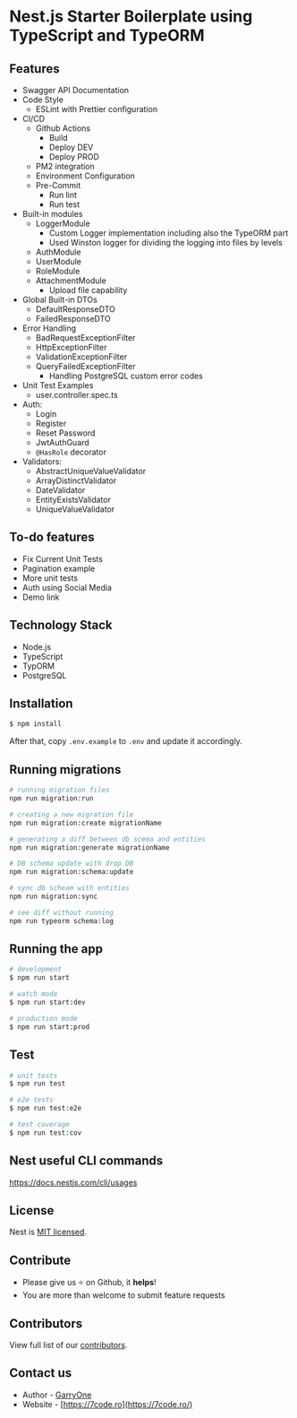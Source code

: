 # Nest.js Starter Boilerplate using TypeScript and TypeORM

## Features

* Swagger API Documentation 
* Code Style
    * ESLint with Prettier configuration
* CI/CD
    * Github Actions 
        * Build
        * Deploy DEV
        * Deploy PROD
    * PM2 integration
    * Environment Configuration
    * Pre-Commit
        * Run lint
        * Run test
* Built-in modules
    * LoggerModule
        * Custom Logger implementation including also the TypeORM part
        * Used Winston logger for dividing the logging into files by levels
    * AuthModule
    * UserModule
    * RoleModule
    * AttachmentModule
        * Upload file capability
* Global Built-in DTOs
    * DefaultResponseDTO
    * FailedResponseDTO
* Error Handling
    * BadRequestExceptionFilter
    * HttpExceptionFilter
    * ValidationExceptionFilter
    * QueryFailedExceptionFilter
        * Handling PostgreSQL custom error codes
* Unit Test Examples
    * user.controller.spec.ts
* Auth:
    * Login
    * Register
    * Reset Password
    * JwtAuthGuard
    * `@HasRole` decorator
* Validators: 
    * AbstractUniqueValueValidator
    * ArrayDistinctValidator
    * DateValidator
    * EntityExistsValidator
    * UniqueValueValidator

## To-do features
* Fix Current Unit Tests
* Pagination example
* More unit tests 
* Auth using Social Media
* Demo link

## Technology Stack
* Node.js
* TypeScript
* TypORM
* PostgreSQL

## Installation

```bash
$ npm install
```

After that, copy `.env.example` to `.env` and update it accordingly.

## Running migrations
```bash
# running migration files
npm run migration:run

# creating a new migration file 
npm run migration:create migrationName

# generating a diff between db scema and entities
npm run migration:generate migrationName

# DB schema update with drop DB
npm run migration:schema:update

# sync db scheam with entities
npm run migration:sync

# see diff without running
npm run typeorm schema:log
```

## Running the app

```bash
# development
$ npm run start

# watch mode
$ npm run start:dev

# production mode
$ npm run start:prod
```

## Test

```bash
# unit tests
$ npm run test

# e2e tests
$ npm run test:e2e

# test coverage
$ npm run test:cov
```

## Nest useful CLI commands
https://docs.nestjs.com/cli/usages

## License

  Nest is [MIT licensed](https://github.com/nestjs/nest/blob/master/LICENSE).
 
## Contribute

-   Please give us :star: on Github, it **helps**!
-   You are more than welcome to submit feature requests
 
## Contributors
View full list of our [contributors](https://github.com/GarryOne/nest-boilerplate-starter/graphs/contributors).

## Contact us
- Author - [GarryOne](https://twitter.com/GarryOne)
- Website - [https://7code.ro](https://7code.ro/)
